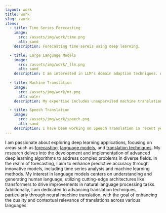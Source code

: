 ```yaml
---
layout: work
title: work
slug: /work
items:
  - title: Time Series Forecasting
    image:
      src: /assets/img/work/time.png
      alt: sand
    description: Forecasting time sereis using deep learning.

  - title: Large Language Models
    image:
      src: /assets/img/work/_llm.png
      alt: sand
    description: I am interested in LLM's domain adaption techniques. Also I hope to explore the explainabiliy for LLMs (Transformer behind it).
  
  - title: Machine Translation
    image:
      src: /assets/img/work/mt.png
      alt: water
    description: My expertise includes unsupervised machine translation and low-resource machine translation. 

  - title: Speech Translation
    image:
      src: /assets/img/work/speech.png
      alt: sand
    description: I have been working on Speech Translation in recent years. I am interested in multi-language speech translation and knowledge transferring in Speech Translation.
---
```


I am passionate about exploring deep learning applications, focusing on areas such as [forecasting](https://en.wikipedia.org/wiki/Time_series), [language models](https://en.wikipedia.org/wiki/Large_language_model), and [translation techniques](https://en.wikipedia.org/wiki/Machine_translation). My research delves into the development and implementation of advanced deep learning algorithms to address complex problems in diverse fields. In the realm of forecasting, I aim to enhance predictive accuracy through innovative models, including time series analysis and machine learning methods. My interest in language models centers on understanding and generating human language, utilizing cutting-edge architectures like transformers to drive improvements in natural language processing tasks. Additionally, I am dedicated to advancing translation techniques, particularly through neural machine translation, with the goal of enhancing the quality and contextual relevance of translations across various languages.

<br />
<br />
